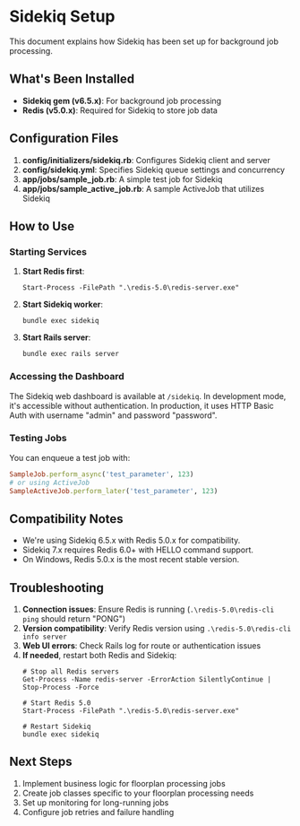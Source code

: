 # Sidekiq Setup

This document explains how Sidekiq has been set up for background job processing.

## What's Been Installed

- **Sidekiq gem (v6.5.x)**: For background job processing
- **Redis (v5.0.x)**: Required for Sidekiq to store job data

## Configuration Files

1. **config/initializers/sidekiq.rb**: Configures Sidekiq client and server
2. **config/sidekiq.yml**: Specifies Sidekiq queue settings and concurrency
3. **app/jobs/sample_job.rb**: A simple test job for Sidekiq
4. **app/jobs/sample_active_job.rb**: A sample ActiveJob that utilizes Sidekiq

## How to Use

### Starting Services

1. **Start Redis first**:
   ```
   Start-Process -FilePath ".\redis-5.0\redis-server.exe"
   ```

2. **Start Sidekiq worker**:
   ```
   bundle exec sidekiq
   ```

3. **Start Rails server**:
   ```
   bundle exec rails server
   ```

### Accessing the Dashboard

The Sidekiq web dashboard is available at `/sidekiq`.
In development mode, it's accessible without authentication.
In production, it uses HTTP Basic Auth with username "admin" and password "password".

### Testing Jobs

You can enqueue a test job with:

```ruby
SampleJob.perform_async('test_parameter', 123)
# or using ActiveJob
SampleActiveJob.perform_later('test_parameter', 123)
```

## Compatibility Notes

- We're using Sidekiq 6.5.x with Redis 5.0.x for compatibility.
- Sidekiq 7.x requires Redis 6.0+ with HELLO command support.
- On Windows, Redis 5.0.x is the most recent stable version.

## Troubleshooting

1. **Connection issues**: Ensure Redis is running (`.\redis-5.0\redis-cli ping` should return "PONG")
2. **Version compatibility**: Verify Redis version using `.\redis-5.0\redis-cli info server`
3. **Web UI errors**: Check Rails log for route or authentication issues
4. **If needed**, restart both Redis and Sidekiq:
   ```
   # Stop all Redis servers
   Get-Process -Name redis-server -ErrorAction SilentlyContinue | Stop-Process -Force
   
   # Start Redis 5.0
   Start-Process -FilePath ".\redis-5.0\redis-server.exe"
   
   # Restart Sidekiq
   bundle exec sidekiq
   ```

## Next Steps

1. Implement business logic for floorplan processing jobs
2. Create job classes specific to your floorplan processing needs
3. Set up monitoring for long-running jobs
4. Configure job retries and failure handling 